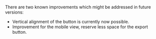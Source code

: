 There are two known improvements which might be addressed in future versions:

- Vertical alignment of the button is currently now possible.
- Improvement for the mobile view, reserve less space for the export button.
